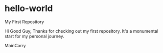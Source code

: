 # hello-world
My First Repository

Hi Good Guy,
Thanks for checking out my first repository. It's a monumental start for my personal journey.

MainCarry
